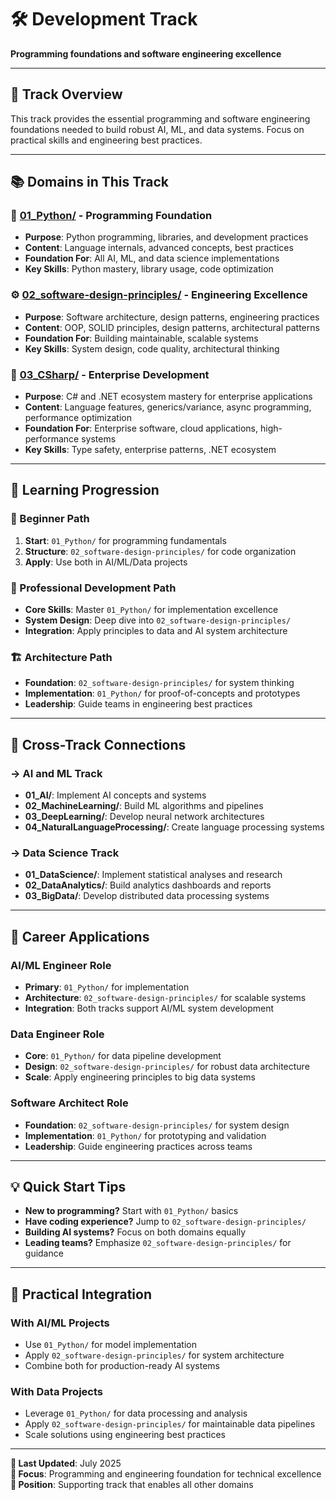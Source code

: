 # 🛠️ Development Track

**Programming foundations and software engineering excellence**

---

## 🎯 Track Overview

This track provides the essential programming and software engineering foundations needed to build robust AI, ML, and data systems. Focus on practical skills and engineering best practices.

---

## 📚 Domains in This Track

### **🐍 [01_Python/](01_Python/)** - Programming Foundation

- **Purpose**: Python programming, libraries, and development practices
- **Content**: Language internals, advanced concepts, best practices
- **Foundation For**: All AI, ML, and data science implementations
- **Key Skills**: Python mastery, library usage, code optimization

### **⚙️ [02_software-design-principles/](02_software-design-principles/)** - Engineering Excellence

- **Purpose**: Software architecture, design patterns, engineering practices
- **Content**: OOP, SOLID principles, design patterns, architectural patterns
- **Foundation For**: Building maintainable, scalable systems
- **Key Skills**: System design, code quality, architectural thinking

### **🔷 [03_CSharp/](03_CSharp/)** - Enterprise Development

- **Purpose**: C# and .NET ecosystem mastery for enterprise applications
- **Content**: Language features, generics/variance, async programming, performance optimization
- **Foundation For**: Enterprise software, cloud applications, high-performance systems
- **Key Skills**: Type safety, enterprise patterns, .NET ecosystem

---

## 🚀 Learning Progression

### **🔰 Beginner Path**

1. **Start**: `01_Python/` for programming fundamentals
2. **Structure**: `02_software-design-principles/` for code organization
3. **Apply**: Use both in AI/ML/Data projects

### **🎯 Professional Development Path**

- **Core Skills**: Master `01_Python/` for implementation excellence
- **System Design**: Deep dive into `02_software-design-principles/`
- **Integration**: Apply principles to data and AI system architecture

### **🏗️ Architecture Path**

- **Foundation**: `02_software-design-principles/` for system thinking
- **Implementation**: `01_Python/` for proof-of-concepts and prototypes
- **Leadership**: Guide teams in engineering best practices

---

## 🔗 Cross-Track Connections

### **→ AI and ML Track**

- **01_AI/**: Implement AI concepts and systems
- **02_MachineLearning/**: Build ML algorithms and pipelines
- **03_DeepLearning/**: Develop neural network architectures
- **04_NaturalLanguageProcessing/**: Create language processing systems

### **→ Data Science Track**

- **01_DataScience/**: Implement statistical analyses and research
- **02_DataAnalytics/**: Build analytics dashboards and reports
- **03_BigData/**: Develop distributed data processing systems

---

## 💼 Career Applications

### **AI/ML Engineer Role**

- **Primary**: `01_Python/` for implementation
- **Architecture**: `02_software-design-principles/` for scalable systems
- **Integration**: Both tracks support AI/ML system development

### **Data Engineer Role**

- **Core**: `01_Python/` for data pipeline development
- **Design**: `02_software-design-principles/` for robust data architecture
- **Scale**: Apply engineering principles to big data systems

### **Software Architect Role**

- **Foundation**: `02_software-design-principles/` for system design
- **Implementation**: `01_Python/` for prototyping and validation
- **Leadership**: Guide engineering practices across teams

---

## 💡 Quick Start Tips

- **New to programming?** Start with `01_Python/` basics
- **Have coding experience?** Jump to `02_software-design-principles/`
- **Building AI systems?** Focus on both domains equally
- **Leading teams?** Emphasize `02_software-design-principles/` for guidance

---

## 🔧 Practical Integration

### **With AI/ML Projects**

- Use `01_Python/` for model implementation
- Apply `02_software-design-principles/` for system architecture
- Combine both for production-ready AI systems

### **With Data Projects**

- Leverage `01_Python/` for data processing and analysis
- Apply `02_software-design-principles/` for maintainable data pipelines
- Scale solutions using engineering best practices

---

**📅 Last Updated**: July 2025  
**🎯 Focus**: Programming and engineering foundation for technical excellence  
**📍 Position**: Supporting track that enables all other domains
